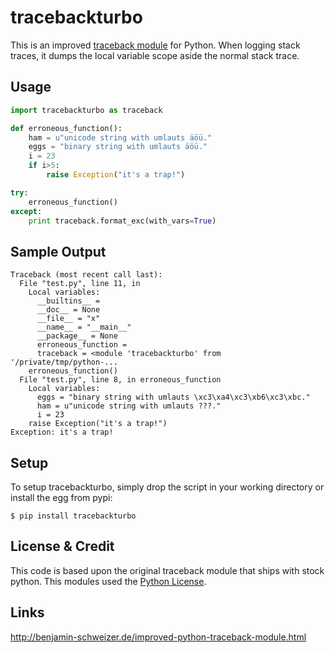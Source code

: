 tracebackturbo
==============
This is an improved [traceback module](http://docs.python.org/library/traceback.html)
for Python. When logging stack traces, it dumps the local variable scope aside
the normal stack trace.

Usage
-----
``` python
import tracebackturbo as traceback

def erroneous_function():
    ham = u"unicode string with umlauts äöü."
    eggs = "binary string with umlauts äöü."
    i = 23
    if i>5:
        raise Exception("it's a trap!")

try:
    erroneous_function()
except:
    print traceback.format_exc(with_vars=True)
```

Sample Output
-------------
```
Traceback (most recent call last):
  File "test.py", line 11, in 
    Local variables:
      __builtins__ = 
      __doc__ = None
      __file__ = "x"
      __name__ = "__main__"
      __package__ = None
      erroneous_function = 
      traceback = <module 'tracebackturbo' from '/private/tmp/python-...
    erroneous_function()
  File "test.py", line 8, in erroneous_function
    Local variables:
      eggs = "binary string with umlauts \xc3\xa4\xc3\xb6\xc3\xbc."
      ham = u"unicode string with umlauts ???."
      i = 23
    raise Exception("it's a trap!")
Exception: it's a trap!
```

Setup
-----
To setup tracebackturbo, simply drop the script in your working directory or
install the egg from pypi:
```
$ pip install tracebackturbo
```

License & Credit
-----------------
This code is based upon the original traceback module that ships with stock
python. This modules used the [Python License](http://www.opensource.org/licenses/Python-2.0).

Links
-----
http://benjamin-schweizer.de/improved-python-traceback-module.html
